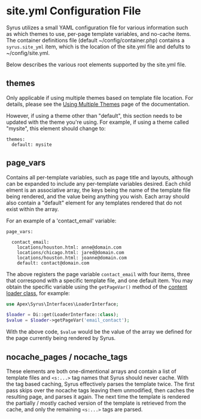
# site.yml Configuration File

Syrus utilizes a small YAML configuration file for various information such as which themes to use, per-page template variables, and no-cache items.  The container definitions file (default ~/config/container.php) contains a `syrus.site_yml` item, which is the location of the site.yml file and defults to ~/config/site.yml.

Below describes the various root elements supported by the site.yml file.


## themes

Only applicable if using multiple themes based on template file location.  For details, please see the [Using Multiple Themes](designers/multiple_themes.md) page of the documentation.

However, if using a theme other than "default", this section needs to be updated with the theme you're using.  For example, if using a theme called "mysite", this element should change to:

~~~
themes:
  default: mysite
~~~


## page_vars

Contains all per-template variables, such as page title and layouts, although can be expanded to include any per-template variables desired.  Each child elment is an associative array, the keys being the name of the template file being rendered, and the value being anything you wish.  Each array should also contain a "default" element for any templates rendered that do not exist within the array.

For an example of a 'contact_email' variable:

~~~
page_vars:

  contact_email:
    locations/houston.html: anne@domain.com
    locations/chicago.html: jared@domain.com
    locations/houston.html: joanne@domain.com
    default: contact@domain.com
~~~

The above registers the page variable `contact_email` with four items, three that correspond with a specific template file, and one default item.  You may obtain the specific variable using the `getPageVar()` method of the [content loader class](content_loader.md), for example:

~~~php
use Apex\Syrus\Interfaces\LoaderInterface;

$loader = Di::get(LoaderInterface::class);
$value = $loader->getPageVar('email_contact');
~~~

With the above code, `$value` would be the value of the array we defined for the page currently being rendered by Syrus.

## nocache_pages / nocache_tags

These elements are both one-dimentional arrays and contain a list of template files and `<s:...>` tag names that Syrus should never cache.  With the tag based caching, Syrus effectively parses the template twice.  The first pass skips over the nocache tags leaving them unmodified, then caches the resulting page, and parses it again.  The next time the template is rendered the partially / mostly cached version of the template is retrieved from the cache, and only the remaining `<s:...>` tags are parsed.


